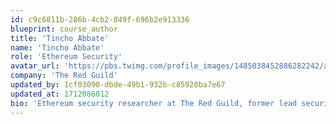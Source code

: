 ```yaml
---
id: c9c6811b-286b-4cb2-849f-696b2e913336
blueprint: course_author
title: 'Tincho Abbate'
name: 'Tincho Abbate'
role: 'Ethereum Security'
avatar_url: 'https://pbs.twimg.com/profile_images/1485038452886282242/aK7JcLG-_400x400.jpg'
company: 'The Red Guild'
updated_by: 1cf03090-dbde-49b1-932b-c85920ba7e67
updated_at: 1712086012
bio: 'Ethereum security researcher at The Red Guild, former lead security auditor at OpenZeppelin, and app pentester.'
---
```

